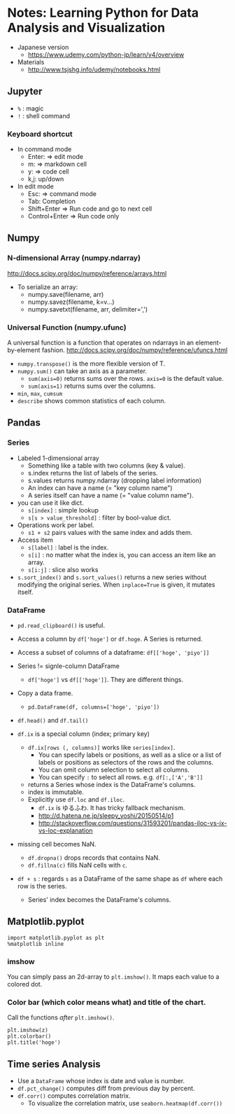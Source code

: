 # Notes: Learning Python for Data Analysis and Visualization

- Japanese version
  - https://www.udemy.com/python-jp/learn/v4/overview
- Materials
  - http://www.tsjshg.info/udemy/notebooks.html


## Jupyter
- `%` : magic
- `!` : shell command


### Keyboard shortcut
- In command mode
  - Enter: => edit mode
  - m: => markdown cell
  - y: => code cell
  - k,j: up/down
- In edit mode
  - Esc: => command mode
  - Tab: Completion
  - Shift+Enter => Run code and go to next cell
  - Control+Enter => Run code only

## Numpy
### N-dimensional Array (numpy.ndarray)
http://docs.scipy.org/doc/numpy/reference/arrays.html

- To serialize an array:
  - numpy.save(filename, arr)
  - numpy.savez(filename, k=v...)
  - numpy.savetxt(filename, arr, delimiter=',')

### Universal Function (numpy.ufunc)
A universal function is a function that operates on ndarrays in an element-by-element fashion.
http://docs.scipy.org/doc/numpy/reference/ufuncs.html

- `numpy.transpose()` is the more flexible version of T.
- `numpy.sum()` can take an axis as a parameter.
  - `sum(axis=0)` returns sums over the rows. `axis=0` is the default value.
  - `sum(axis=1)` returns sums over the columns.
- `min`, `max`, `cumsum`
- `describe` shows common statistics of each column.


## Pandas
### Series
- Labeled 1-dimensional array
  - Something like a table with two columns (key & value).
  - s.index returns the list of labels of the series.
  - s.values returns numpy.ndarray (dropping label information)
  - An index can have a name (= "key column name")
  - A series itself can have a name (= "value column name").
- you can use it like dict.
  - `s[index]` : simple lookup
  - `s[s > value_threshold]` : filter by bool-value dict.
- Operations work per label.
  - `s1 + s2` pairs values with the same index and adds them.
- Access item
  - `s[label]` : label is the index.
  - `s[i]` : no matter what the index is, you can access an item like an array.
  - `s[i:j]` : slice also works
- `s.sort_index()` and `s.sort_values()` returns a new series without modifying the original series. When `inplace=True` is given, it mutates itself.

### DataFrame
- `pd.read_clipboard()` is useful.
- Access a column by `df['hoge']` or `df.hoge`. A Series is returned.
- Access a subset of columns of a dataframe: `df[['hoge', 'piyo']]`
- Series != signle-column DataFrame
  - `df['hoge']` vs `df[['hoge']]`. They are different things.
- Copy a data frame.
  - `pd.DataFrame(df, columns=['hoge', 'piyo'])`
- `df.head()` and `df.tail()`
- `df.ix` is a special column (index; primary key)
  - `df.ix[rows (, columns)]` works like `series[index]`.
    - You can specify labels or positions, as well as a slice or a list of labels or positions as selectors of the rows and the columns.
    - You can omit column selection to select all columns.
    - You can specify `:` to select all rows. e.g. `df[:,['A','B']]`
  - returns a Series whose index is the DataFrame's columns.
  - index is immutable.
  - Explicitly use `df.loc` and `df.iloc`.
    - `df.ix` is ゆるふわ. It has tricky fallback mechanism.
    - http://d.hatena.ne.jp/sleepy_yoshi/20150514/p1
    - http://stackoverflow.com/questions/31593201/pandas-iloc-vs-ix-vs-loc-explanation

- missing cell becomes NaN.
  - `df.dropna()` drops records that contains NaN.
  - `df.fillna(c)` fills NaN cells with `c`.
- `df + s` : regards `s` as a DataFrame of the same shape as `df` where each row is the series.
  - Series' index becomes the DataFrame's columns.

## Matplotlib.pyplot

```
import matplotlib.pyplot as plt
%matplotlib inline
```

### imshow
You can simply pass an 2d-array to `plt.imshow()`.
It maps each value to a colored dot.

### Color bar (which color means what) and title of the chart.
Call the functions _after_ `plt.imshow()`.
```
plt.imshow(z)
plt.colorbar()
plt.title('hoge')
```


## Time series Analysis
- Use a `DataFrame` whose index is date and value is number.
- `df.pct_change()` computes diff from previous day by percent.
- `df.corr()` computes correlation matrix.
  - To visualize the correlation matrix, use `seaborn.heatmap(df.corr())`
